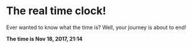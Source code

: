 # The real time clock!

Ever wanted to know what the time is? Well, your journey is about to end!

**The time is Nov 18, 2017, 21:14**